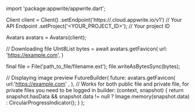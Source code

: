 import 'package:appwrite/appwrite.dart';

Client client = Client()
    .setEndpoint('https://<REGION>.cloud.appwrite.io/v1') // Your API Endpoint
    .setProject('<YOUR_PROJECT_ID>'); // Your project ID

Avatars avatars = Avatars(client);

// Downloading file
UInt8List bytes = await avatars.getFavicon(
    url: 'https://example.com',
)

final file = File('path_to_file/filename.ext');
file.writeAsBytesSync(bytes);

// Displaying image preview
FutureBuilder(
    future: avatars.getFavicon(
    url:'https://example.com' ,
), // Works for both public file and private file, for private files you need to be logged in
    builder: (context, snapshot) {
      return snapshot.hasData && snapshot.data != null
          ? Image.memory(snapshot.data)
          : CircularProgressIndicator();
    }
);
